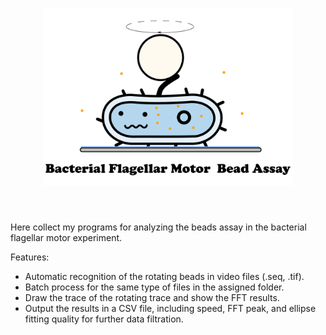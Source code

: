 <h1 align="center">
<img src="BeadsAssayLogo.png" width="400">
</h1><br>

Here collect my programs for analyzing the beads assay in the bacterial flagellar motor experiment.

Features:
-  Automatic recognition of the rotating beads in video files (.seq, .tif).
-  Batch process for the same type of files in the assigned folder.
-  Draw the trace of the rotating trace and show the FFT results.
-  Output the results in a CSV file, including speed, FFT peak, and ellipse fitting quality for further data filtration.
